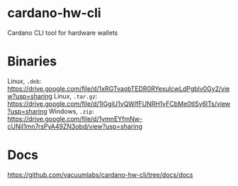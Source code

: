 # cardano-hw-cli
Cardano CLI tool for hardware wallets

# Binaries
Linux, `.deb`: https://drive.google.com/file/d/1xRGTvaobTEDR0RYexuIcwLdPgblv0Gy2/view?usp=sharing
Linux, `.tar.gz`: https://drive.google.com/file/d/1IGgiU1vQWlfFUNRH1yFCbMe0tISy6lTs/view?usp=sharing
Windows, `.zip`: https://drive.google.com/file/d/1ymnEYfmNw-cUNiI1mn7rsPyA49ZN3obd/view?usp=sharing

# Docs
https://github.com/vacuumlabs/cardano-hw-cli/tree/docs/docs
